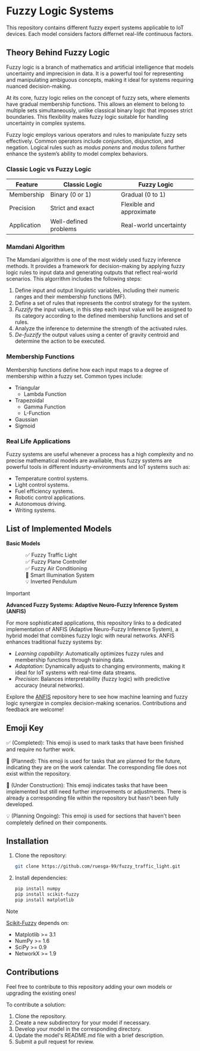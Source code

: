 # Fuzzy Logic Systems
This repository contains different fuzzy expert systems applicable to IoT devices.
Each model considers factors differnet real-life continuous factors.

## Theory Behind Fuzzy Logic

Fuzzy logic is a branch of mathematics and artificial intelligence that models uncertainty and imprecision in data. It is a powerful tool for representing and manipulating ambiguous concepts, making it ideal for systems requiring nuanced decision-making.

At its core, fuzzy logic relies on the concept of fuzzy sets, where elements have gradual membership functions. This allows an element to belong to multiple sets simultaneously, unlike classical binary logic that imposes strict boundaries. This flexibility makes fuzzy logic suitable for handling uncertainty in complex systems.

Fuzzy logic employs various operators and rules to manipulate fuzzy sets effectively. Common operators include conjunction, disjunction, and negation. Logical rules such as *modus ponens* and *modus tollens* further enhance the system’s ability to model complex behaviors.

### Classic Logic vs Fuzzy Logic

| Feature     | Classic Logic         | Fuzzy Logic              |
|-------------|-----------------------|--------------------------|
| Membership  | Binary (0 or 1)       | Gradual (0 to 1)         |
| Precision   | Strict and exact      | Flexible and approximate |
| Application | Well-defined problems | Real-world uncertainty   |   

### Mamdani Algorithm

The Mamdani algorithm is one of the most widely used fuzzy inference methods. It provides a framework for decision-making by applying fuzzy logic rules to input data and generating outputs that reflect real-world scenarios. This algorrithm includes the following steps:
1. Define input and output linguistic variables, including their numeric ranges and their membership functions (MF).
2. Define a set of rules that represents the control strategy for the system.
3. *Fuzzify* the input values, in this step each input value will be assigned to its category according to the defined membership functions and set of rules.
4. Analyze the inference to determine the strength of the activated rules.
5. *De-fuzzify* the output values using a center of gravity centroid and determine the action to be executed.

### Membership Functions

Membership functions define how each input maps to a degree of membership within a fuzzy set. Common types include:
- Triangular
  - Lambda Function
- Trapezoidal
  - Gamma Function
  - L-Function
- Gaussian
- Sigmoid

### Real Life Applications
Fuzzy systems are useful whenever a process has a high complexity and no precise mathematical models are availiable, thus
fuzzy systems are powerful tools in different indusrty-environments and IoT systems such as:
- Temperature control systems.
- Light control systems.
- Fuel efficiency systems.
- Robotic control applications.
- Autonomous driving.
- Writing systems.

## List of Implemented Models
**Basic Models**
<dl>
  <dd> &nbsp&nbsp ✅ Fuzzy Traffic Light </dd>
  <dd> &nbsp&nbsp ✅ Fuzzy Plane Controller </dd>
  <dd> &nbsp&nbsp ✅ Fuzzy Air Conditioning </dd>
  <dd> &nbsp&nbsp 📆 Smart Illumination System </dd>
  <dd> &nbsp&nbsp 💡 Inverted Pendulum </dd>
</dl>

> [!IMPORTANT]
> **Advanced Fuzzy Systems: Adaptive Neuro-Fuzzy Inference System (ANFIS)**
> 
> For more sophisticated applications, this repository links to a dedicated implementation of ANFIS (Adaptive Neuro-Fuzzy Inference System), a hybrid model that combines fuzzy logic with neural networks. ANFIS enhances traditional fuzzy systems by:
> - *Learning capability*: Automatically optimizes fuzzy rules and membership functions through training data.
> - *Adaptation*: Dynamically adjusts to changing environments, making it ideal for IoT systems with real-time data streams.
> - *Precision*: Balances interpretability (fuzzy logic) with predictive accuracy (neural networks).
> 
> Explore the [ANFIS](https://github.com/ruesga-99/anfis) repository here to see how machine learning and fuzzy logic synergize in complex decision-making scenarios. Contributions and feedback are welcome!

## Emoji Key
✅ (Completed): This emoji is used to mark tasks that have been finished and require no further work.

📆 (Planned): This emoji is used for tasks that are planned for the future, indicating they are on the work calendar. The corresponding file does not exist within the repository.

🚧 (Under Construction): This emoji indicates tasks that have been implemented but still need further improvements or adjustments. There is already a corresponding file within the repository but hasn't been fully developed.

💡 (Planning Ongoing): This emoji is used for sections that haven't been completely defined on their components. 

## Installation

1. Clone the repository:
   ```bash
   git clone https://github.com/ruesga-99/fuzzy_traffic_light.git
   ```
   
2. Install dependencies:
   ```bash
   pip install numpy
   pip install scikit-fuzzy
   pip install matplotlib
   ```
> [!NOTE]
> [Scikit-Fuzzy](https://github.com/scikit-fuzzy/scikit-fuzzy) depends on:
>  - Matplotlib >= 3.1
>  - NumPy >= 1.6
>  - SciPy >= 0.9
>  - NetworkX >= 1.9

## Contributions

Feel free to contribute to this repository adding your own models or upgrading the existing ones!

To contribute a solution:

1. Clone the repository.
2. Create a new subdirectory for your model if necessary.
3. Develop your model in the corresponding directory.
4. Update the model's README.md file with a brief description.
5. Submit a pull request for review.
